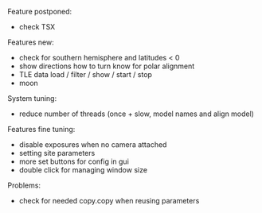 Feature postponed:
- check TSX

Features new:
- check for southern hemisphere and latitudes < 0
- show directions how to turn know for polar alignment
- TLE data load / filter / show / start / stop
- moon

System tuning:
- reduce number of threads (once + slow, model names and align model)

Features fine tuning:
- disable exposures when no camera attached
- setting site parameters
- more set buttons for config in gui
- double click for managing window size

Problems:
- check for needed copy.copy when reusing parameters
